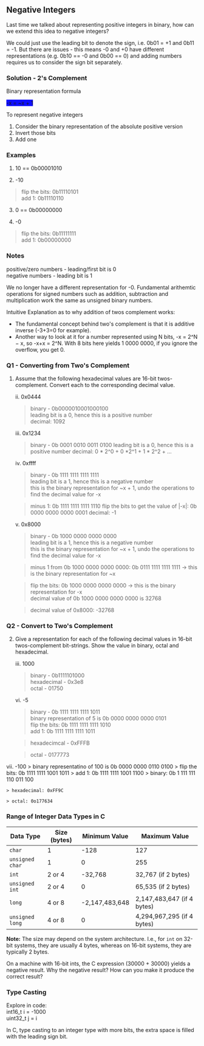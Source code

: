 ## Negative Integers

Last time we talked about representing positive integers in binary, how can we extend this idea to negative integers?

We could just use the leading bit to denote the sign, i.e. 0b01 = +1 and 0b11 = -1.
But there are issues - this means -0 and +0 have different representations (e.g. 0b10 == -0 and 0b00 == 0) and adding numbers requires us to consider the sign bit separately.

### Solution - 2's Complement

Binary representation formula

<span style="background-color: #0F0FFF"> -x = ~x + 1 </span>

To represent negative integers
1. Consider the binary representation of the absolute positive version
2. Invert those bits
3. Add one

### Examples

1. 10 == 0b00001010

2. -10

> flip the bits: 0b11110101 \
> add 1: 0b11110110

3. 0 == 0b00000000

4. -0
> flip the bits: 0b11111111 \
> add 1: 0b00000000

### Notes
positive/zero numbers - leading/first bit is 0 \
negative numbers - leading bit is 1

We no longer have a different representation for -0.
Fundamental arithemtic operations for signed numbers such as addition, subtraction and multiplication work the same as unsigned binary numbers.

Intuitive Explanation as to why addition of twos complement works:
- The fundamental concept behind two's complement is that it is additive inverse (-3+3=0 for example).
- Another way to look at it for a number represented using N bits, -x = 2^N − x, so -x+x = 2^N. With 8 bits here yields 1 0000 0000, if you ignore the overflow, you get 0.

### Q1 - Converting from Two's Complement

1. Assume that the following hexadecimal values are 16-bit twos-complement. Convert each to the corresponding decimal value.

    ii. 0x0444
    > binary - 0b0000010001000100 \
    > leading bit is a 0, hence this is a positive number \
    > decimal: 1092

    iii. 0x1234
    > binary - 0b 0001 0010 0011 0100
    > leading bit is a 0, hence this is a positive number
    > decimal: 0 * 2^0 + 0 *2^1 + 1 * 2^2 + ...

    iv. 0xffff
    > binary - 0b 1111 1111 1111 1111 \
    > leading bit is a 1, hence this is a negative number \
    > this is the binary representation for ~x + 1, undo the operations to find the decimal value for -x

    > minus 1: 0b 1111 1111 1111 1110
    > flip the bits to get the value of |-x|: 
    0b 0000 0000 0000 0001
    > decimal: -1

    v. 0x8000
    > binary - 0b 1000 0000 0000 0000 \
    > leading bit is a 1, hence this is a negative number \
    > this is the binary representation for ~x + 1, undo the operations to find the decimal value for -x

    > minus 1 from 0b 1000 0000 0000 0000: 0b 0111 1111 1111 1111 -> this is the binary representation for ~x

    > flip the bits: 0b 1000 0000 0000 0000 -> this is the binary representation for -x \
    > decimal value of 0b 1000 0000 0000 0000 is 32768

    > decimal value of 0x8000: -32768





### Q2 - Convert to Two's Complement

2. Give a representation for each of the following decimal values in 16-bit twos-complement bit-strings. Show the value in binary, octal and hexadecimal.

   iii. 1000
    > binary - 0b1111101000 \
    > hexadecimal - 0x3e8 \
    > octal - 01750

   vi. -5
    > binary - 0b 1111 1111 1111 1011 \
    > binary representation of 5 is 0b 0000 0000 0000 0101 \
    > flip the bits: 0b 1111 1111 1111 1010 \
    > add 1: 0b 1111 1111 1111 1011

    > hexadecimcal - 0xFFFB

    > octal - 0177773

  vii. -100
    > binary representatino of 100 is 0b 0000 0000 0110 0100
    > flip the bits: 0b 1111 1111 1001 1011
    > add 1: 0b 1111 1111 1001 1100
    > binary: 0b 1 111 111 110 011 100

    > hexadecimal: 0xFF9C

    > octal: 0o177634

### Range of Integer Data Types in C

| Data Type       | Size (bytes) | Minimum Value               | Maximum Value               |
|-----------------|------------|--------------------------|--------------------------|
| `char`          | 1          | -128                     | 127                      |
| `unsigned char` | 1          | 0                        | 255                      |
| `int`           | 2 or 4     | -32,768                  | 32,767 (if 2 bytes)      |
| `unsigned int`  | 2 or 4     | 0                        | 65,535 (if 2 bytes)      |
| `long`          | 4 or 8     | -2,147,483,648           | 2,147,483,647 (if 4 bytes)|
| `unsigned long` | 4 or 8     | 0                        | 4,294,967,295 (if 4 bytes)|

**Note:** The size may depend on the system architecture. I.e., for `int` on 32-bit systems, they are usually 4 bytes, whereas on 16-bit systems, they are typically 2 bytes.

On a machine with 16-bit ints, the C expression (30000 + 30000) yields a negative result.
Why the negative result? How can you make it produce the correct result?

### Type Casting

Explore in code: \
int16_t i = -1000 \
uint32_t j = i

In C, type casting to an integer type with more bits, the extra space is filled with the leading sign bit.
